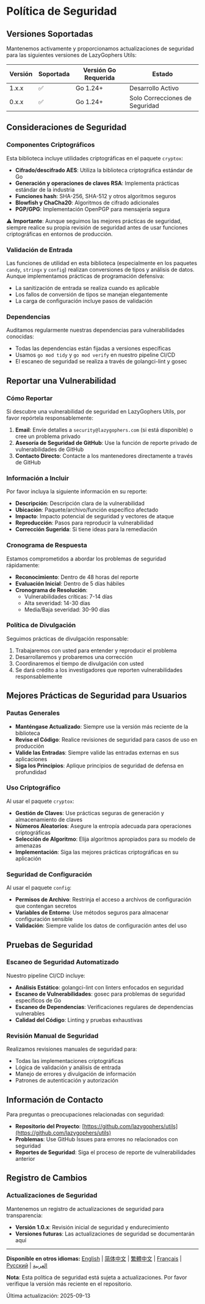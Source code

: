 # Política de Seguridad

## Versiones Soportadas

Mantenemos activamente y proporcionamos actualizaciones de seguridad para las siguientes versiones de LazyGophers Utils:

| Versión | Soportada          | Versión Go Requerida | Estado           |
| ------- | ------------------ | -------------------- | ---------------- |
| 1.x.x   | :white_check_mark: | Go 1.24+            | Desarrollo Activo |
| 0.x.x   | :white_check_mark: | Go 1.24+            | Solo Correcciones de Seguridad |

## Consideraciones de Seguridad

### Componentes Criptográficos

Esta biblioteca incluye utilidades criptográficas en el paquete `cryptox`:

- **Cifrado/descifrado AES**: Utiliza la biblioteca criptográfica estándar de Go
- **Generación y operaciones de claves RSA**: Implementa prácticas estándar de la industria
- **Funciones hash**: SHA-256, SHA-512 y otros algoritmos seguros
- **Blowfish y ChaCha20**: Algoritmos de cifrado adicionales
- **PGP/GPG**: Implementación OpenPGP para mensajería segura

⚠️ **Importante**: Aunque seguimos las mejores prácticas de seguridad, siempre realice su propia revisión de seguridad antes de usar funciones criptográficas en entornos de producción.

### Validación de Entrada

Las funciones de utilidad en esta biblioteca (especialmente en los paquetes `candy`, `stringx` y `config`) realizan conversiones de tipos y análisis de datos. Aunque implementamos prácticas de programación defensiva:

- La sanitización de entrada se realiza cuando es aplicable
- Los fallos de conversión de tipos se manejan elegantemente
- La carga de configuración incluye pasos de validación

### Dependencias

Auditamos regularmente nuestras dependencias para vulnerabilidades conocidas:

- Todas las dependencias están fijadas a versiones específicas
- Usamos `go mod tidy` y `go mod verify` en nuestro pipeline CI/CD
- El escaneo de seguridad se realiza a través de golangci-lint y gosec

## Reportar una Vulnerabilidad

### Cómo Reportar

Si descubre una vulnerabilidad de seguridad en LazyGophers Utils, por favor repórtela responsablemente:

1. **Email**: Envíe detalles a `security@lazygophers.com` (si está disponible) o cree un problema privado
2. **Asesoría de Seguridad de GitHub**: Use la función de reporte privado de vulnerabilidades de GitHub
3. **Contacto Directo**: Contacte a los mantenedores directamente a través de GitHub

### Información a Incluir

Por favor incluya la siguiente información en su reporte:

- **Descripción**: Descripción clara de la vulnerabilidad
- **Ubicación**: Paquete/archivo/función específico afectado
- **Impacto**: Impacto potencial de seguridad y vectores de ataque
- **Reproducción**: Pasos para reproducir la vulnerabilidad
- **Corrección Sugerida**: Si tiene ideas para la remediación

### Cronograma de Respuesta

Estamos comprometidos a abordar los problemas de seguridad rápidamente:

- **Reconocimiento**: Dentro de 48 horas del reporte
- **Evaluación Inicial**: Dentro de 5 días hábiles
- **Cronograma de Resolución**:
  - Vulnerabilidades críticas: 7-14 días
  - Alta severidad: 14-30 días
  - Media/Baja severidad: 30-90 días

### Política de Divulgación

Seguimos prácticas de divulgación responsable:

1. Trabajaremos con usted para entender y reproducir el problema
2. Desarrollaremos y probaremos una corrección
3. Coordinaremos el tiempo de divulgación con usted
4. Se dará crédito a los investigadores que reporten vulnerabilidades responsablemente

## Mejores Prácticas de Seguridad para Usuarios

### Pautas Generales

- **Manténgase Actualizado**: Siempre use la versión más reciente de la biblioteca
- **Revise el Código**: Realice revisiones de seguridad para casos de uso en producción
- **Valide las Entradas**: Siempre valide las entradas externas en sus aplicaciones
- **Siga los Principios**: Aplique principios de seguridad de defensa en profundidad

### Uso Criptográfico

Al usar el paquete `cryptox`:

- **Gestión de Claves**: Use prácticas seguras de generación y almacenamiento de claves
- **Números Aleatorios**: Asegure la entropía adecuada para operaciones criptográficas
- **Selección de Algoritmo**: Elija algoritmos apropiados para su modelo de amenazas
- **Implementación**: Siga las mejores prácticas criptográficas en su aplicación

### Seguridad de Configuración

Al usar el paquete `config`:

- **Permisos de Archivo**: Restrinja el acceso a archivos de configuración que contengan secretos
- **Variables de Entorno**: Use métodos seguros para almacenar configuración sensible
- **Validación**: Siempre valide los datos de configuración antes del uso

## Pruebas de Seguridad

### Escaneo de Seguridad Automatizado

Nuestro pipeline CI/CD incluye:

- **Análisis Estático**: golangci-lint con linters enfocados en seguridad
- **Escaneo de Vulnerabilidades**: gosec para problemas de seguridad específicos de Go
- **Escaneo de Dependencias**: Verificaciones regulares de dependencias vulnerables
- **Calidad del Código**: Linting y pruebas exhaustivas

### Revisión Manual de Seguridad

Realizamos revisiones manuales de seguridad para:

- Todas las implementaciones criptográficas
- Lógica de validación y análisis de entrada
- Manejo de errores y divulgación de información
- Patrones de autenticación y autorización

## Información de Contacto

Para preguntas o preocupaciones relacionadas con seguridad:

- **Repositorio del Proyecto**: [https://github.com/lazygophers/utils](https://github.com/lazygophers/utils)
- **Problemas**: Use GitHub Issues para errores no relacionados con seguridad
- **Reportes de Seguridad**: Siga el proceso de reporte de vulnerabilidades anterior

## Registro de Cambios

### Actualizaciones de Seguridad

Mantenemos un registro de actualizaciones de seguridad para transparencia:

- **Versión 1.0.x**: Revisión inicial de seguridad y endurecimiento
- **Versiones futuras**: Las actualizaciones de seguridad se documentarán aquí

---

**Disponible en otros idiomas:** [English](SECURITY.md) | [简体中文](SECURITY_zh.md) | [繁體中文](SECURITY_zh-Hant.md) | [Français](SECURITY_fr.md) | [Русский](SECURITY_ru.md) | [العربية](SECURITY_ar.md)

**Nota**: Esta política de seguridad está sujeta a actualizaciones. Por favor verifique la versión más reciente en el repositorio.

Última actualización: 2025-09-13